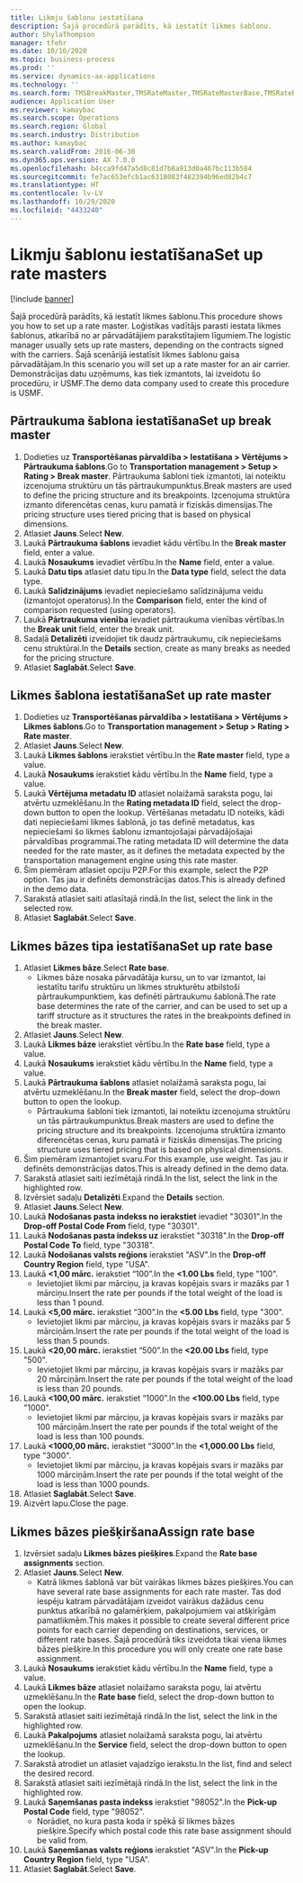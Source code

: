 ```yaml
---
title: Likmju šablonu iestatīšana
description: Šajā procedūrā parādīts, kā iestatīt likmes šablonu.
author: ShylaThompson
manager: tfehr
ms.date: 10/16/2020
ms.topic: business-process
ms.prod: ''
ms.service: dynamics-ax-applications
ms.technology: ''
ms.search.form: TMSBreakMaster,TMSRateMaster,TMSRateMasterBase,TMSRateBaseType, TMSRouteWorkbench
audience: Application User
ms.reviewer: kamaybac
ms.search.scope: Operations
ms.search.region: Global
ms.search.industry: Distribution
ms.author: kamaybac
ms.search.validFrom: 2016-06-30
ms.dyn365.ops.version: AX 7.0.0
ms.openlocfilehash: b4cca9fd47a5d8c81d7b8a913d0a467bc113b584
ms.sourcegitcommit: fe7ac653efcb1ac6318083f482394b96ed82b4c7
ms.translationtype: HT
ms.contentlocale: lv-LV
ms.lasthandoff: 10/29/2020
ms.locfileid: "4433240"
---
```

# <a name="set-up-rate-masters"></a><span data-ttu-id="a2a52-103">Likmju šablonu iestatīšana</span><span class="sxs-lookup"><span data-stu-id="a2a52-103">Set up rate masters</span></span>

[!include [banner](../../includes/banner.md)]

<span data-ttu-id="a2a52-104">Šajā procedūrā parādīts, kā iestatīt likmes šablonu.</span><span class="sxs-lookup"><span data-stu-id="a2a52-104">This procedure shows you how to set up a rate master.</span></span> <span data-ttu-id="a2a52-105">Loģistikas vadītājs parasti iestata likmes šablonus, atkarībā no ar pārvadātājiem parakstītajiem līgumiem.</span><span class="sxs-lookup"><span data-stu-id="a2a52-105">The logistic manager usually sets up rate masters, depending on the contracts signed with the carriers.</span></span> <span data-ttu-id="a2a52-106">Šajā scenārijā iestatīsit likmes šablonu gaisa pārvadātājam.</span><span class="sxs-lookup"><span data-stu-id="a2a52-106">In this scenario you will set up a rate master for an air carrier.</span></span> <span data-ttu-id="a2a52-107">Demonstrācijas datu uzņēmums, kas tiek izmantots, lai izveidotu šo procedūru, ir USMF.</span><span class="sxs-lookup"><span data-stu-id="a2a52-107">The demo data company used to create this procedure is USMF.</span></span>

## <a name="set-up-break-master"></a><span data-ttu-id="a2a52-108">Pārtraukuma šablona iestatīšana</span><span class="sxs-lookup"><span data-stu-id="a2a52-108">Set up break master</span></span>

1. <span data-ttu-id="a2a52-109">Dodieties uz **Transportēšanas pārvaldība > Iestatīšana > Vērtējums > Pārtraukuma šablons**.</span><span class="sxs-lookup"><span data-stu-id="a2a52-109">Go to **Transportation management > Setup > Rating > Break master**.</span></span> <span data-ttu-id="a2a52-110">Pārtraukuma šabloni tiek izmantoti, lai noteiktu izcenojuma struktūru un tās pārtraukumpunktus.</span><span class="sxs-lookup"><span data-stu-id="a2a52-110">Break masters are used to define the pricing structure and its breakpoints.</span></span> <span data-ttu-id="a2a52-111">Izcenojuma struktūra izmanto diferencētas cenas, kuru pamatā ir fiziskās dimensijas.</span><span class="sxs-lookup"><span data-stu-id="a2a52-111">The pricing structure uses tiered pricing that is based on physical dimensions.</span></span>  
1. <span data-ttu-id="a2a52-112">Atlasiet **Jauns**.</span><span class="sxs-lookup"><span data-stu-id="a2a52-112">Select **New**.</span></span>
1. <span data-ttu-id="a2a52-113">Laukā **Pārtraukuma šablons** ievadiet kādu vērtību.</span><span class="sxs-lookup"><span data-stu-id="a2a52-113">In the **Break master** field, enter a value.</span></span>
1. <span data-ttu-id="a2a52-114">Laukā **Nosaukums** ievadiet vērtību.</span><span class="sxs-lookup"><span data-stu-id="a2a52-114">In the **Name** field, enter a value.</span></span>
1. <span data-ttu-id="a2a52-115">Laukā **Datu tips** atlasiet datu tipu.</span><span class="sxs-lookup"><span data-stu-id="a2a52-115">In the **Data type** field, select the data type.</span></span>
1. <span data-ttu-id="a2a52-116">Laukā **Salīdzinājums** ievadiet nepieciešamo salīdzinājuma veidu (izmantojot operatorus).</span><span class="sxs-lookup"><span data-stu-id="a2a52-116">In the **Comparison** field, enter the kind of comparison requested (using operators).</span></span>
1. <span data-ttu-id="a2a52-117">Laukā **Pārtraukuma vienība** ievadiet pārtraukuma vienības vērtības.</span><span class="sxs-lookup"><span data-stu-id="a2a52-117">In the **Break unit** field, enter the break unit.</span></span>
1. <span data-ttu-id="a2a52-118">Sadaļā **Detalizēti** izveidojiet tik daudz pārtraukumu, cik nepieciešams cenu struktūrai.</span><span class="sxs-lookup"><span data-stu-id="a2a52-118">In the **Details** section, create as many breaks as needed for the pricing structure.</span></span>
1. <span data-ttu-id="a2a52-119">Atlasiet **Saglabāt**.</span><span class="sxs-lookup"><span data-stu-id="a2a52-119">Select **Save**.</span></span>

## <a name="set-up-rate-master"></a><span data-ttu-id="a2a52-120">Likmes šablona iestatīšana</span><span class="sxs-lookup"><span data-stu-id="a2a52-120">Set up rate master</span></span>

1. <span data-ttu-id="a2a52-121">Dodieties uz **Transportēšanas pārvaldība > Iestatīšana > Vērtējums > Likmes šablons**.</span><span class="sxs-lookup"><span data-stu-id="a2a52-121">Go to **Transportation management > Setup > Rating > Rate master**.</span></span>
1. <span data-ttu-id="a2a52-122">Atlasiet **Jauns**.</span><span class="sxs-lookup"><span data-stu-id="a2a52-122">Select **New**.</span></span>
1. <span data-ttu-id="a2a52-123">Laukā **Likmes šablons** ierakstiet vērtību.</span><span class="sxs-lookup"><span data-stu-id="a2a52-123">In the **Rate master** field, type a value.</span></span>
1. <span data-ttu-id="a2a52-124">Laukā **Nosaukums** ierakstiet kādu vērtību.</span><span class="sxs-lookup"><span data-stu-id="a2a52-124">In the **Name** field, type a value.</span></span>
1. <span data-ttu-id="a2a52-125">Laukā **Vērtējuma metadatu ID** atlasiet nolaižamā saraksta pogu, lai atvērtu uzmeklēšanu.</span><span class="sxs-lookup"><span data-stu-id="a2a52-125">In the **Rating metadata ID** field, select the drop-down button to open the lookup.</span></span> <span data-ttu-id="a2a52-126">Vērtēšanas metadatu ID noteiks, kādi dati nepieciešami likmes šablonā, jo tas definē metadatus, kas nepieciešami šo likmes šablonu izmantojošajai pārvadājošajai pārvaldības programmai.</span><span class="sxs-lookup"><span data-stu-id="a2a52-126">The rating metadata ID will determine the data needed for the rate master, as it defines the metadata expected by the transportation management engine using this rate master.</span></span>  
1. <span data-ttu-id="a2a52-127">Šim piemēram atlasiet opciju P2P.</span><span class="sxs-lookup"><span data-stu-id="a2a52-127">For this example, select the P2P option.</span></span> <span data-ttu-id="a2a52-128">Tas jau ir definēts demonstrācijas datos.</span><span class="sxs-lookup"><span data-stu-id="a2a52-128">This is already defined in the demo data.</span></span>
1. <span data-ttu-id="a2a52-129">Sarakstā atlasiet saiti atlasītajā rindā.</span><span class="sxs-lookup"><span data-stu-id="a2a52-129">In the list, select the link in the selected row.</span></span>
1. <span data-ttu-id="a2a52-130">Atlasiet **Saglabāt**.</span><span class="sxs-lookup"><span data-stu-id="a2a52-130">Select **Save**.</span></span>

## <a name="set-up-rate-base"></a><span data-ttu-id="a2a52-131">Likmes bāzes tipa iestatīšana</span><span class="sxs-lookup"><span data-stu-id="a2a52-131">Set up rate base</span></span>

1. <span data-ttu-id="a2a52-132">Atlasiet **Likmes bāze**.</span><span class="sxs-lookup"><span data-stu-id="a2a52-132">Select **Rate base**.</span></span>
    * <span data-ttu-id="a2a52-133">Likmes bāze nosaka pārvadātāja kursu, un to var izmantot, lai iestatītu tarifu struktūru un likmes strukturētu atbilstoši pārtraukumpunktiem, kas definēti pārtraukumu šablonā.</span><span class="sxs-lookup"><span data-stu-id="a2a52-133">The rate base determines the rate of the carrier, and can be used to set up a tariff structure as it structures the rates in the breakpoints defined in the break master.</span></span>  
2. <span data-ttu-id="a2a52-134">Atlasiet **Jauns**.</span><span class="sxs-lookup"><span data-stu-id="a2a52-134">Select **New**.</span></span>
3. <span data-ttu-id="a2a52-135">Laukā **Likmes bāze** ierakstiet vērtību.</span><span class="sxs-lookup"><span data-stu-id="a2a52-135">In the **Rate base** field, type a value.</span></span>
4. <span data-ttu-id="a2a52-136">Laukā **Nosaukums** ierakstiet kādu vērtību.</span><span class="sxs-lookup"><span data-stu-id="a2a52-136">In the **Name** field, type a value.</span></span>
5. <span data-ttu-id="a2a52-137">Laukā **Pārtraukuma šablons** atlasiet nolaižamā saraksta pogu, lai atvērtu uzmeklēšanu.</span><span class="sxs-lookup"><span data-stu-id="a2a52-137">In the **Break master** field, select the drop-down button to open the lookup.</span></span>
    * <span data-ttu-id="a2a52-138">Pārtraukuma šabloni tiek izmantoti, lai noteiktu izcenojuma struktūru un tās pārtraukumpunktus.</span><span class="sxs-lookup"><span data-stu-id="a2a52-138">Break masters are used to define the pricing structure and its breakpoints.</span></span> <span data-ttu-id="a2a52-139">Izcenojuma struktūra izmanto diferencētas cenas, kuru pamatā ir fiziskās dimensijas.</span><span class="sxs-lookup"><span data-stu-id="a2a52-139">The pricing structure uses tiered pricing that is based on physical dimensions.</span></span>  
6. <span data-ttu-id="a2a52-140">Šim piemēram izmantojiet svaru.</span><span class="sxs-lookup"><span data-stu-id="a2a52-140">For this example, use weight.</span></span> <span data-ttu-id="a2a52-141">Tas jau ir definēts demonstrācijas datos.</span><span class="sxs-lookup"><span data-stu-id="a2a52-141">This is already defined in the demo data.</span></span>
7. <span data-ttu-id="a2a52-142">Sarakstā atlasiet saiti iezīmētajā rindā.</span><span class="sxs-lookup"><span data-stu-id="a2a52-142">In the list, select the link in the highlighted row.</span></span>
8. <span data-ttu-id="a2a52-143">Izvērsiet sadaļu **Detalizēti**.</span><span class="sxs-lookup"><span data-stu-id="a2a52-143">Expand the **Details** section.</span></span>
9. <span data-ttu-id="a2a52-144">Atlasiet **Jauns**.</span><span class="sxs-lookup"><span data-stu-id="a2a52-144">Select **New**.</span></span>
10. <span data-ttu-id="a2a52-145">Laukā **Nodošanas pasta indekss no ierakstiet** ievadiet "30301".</span><span class="sxs-lookup"><span data-stu-id="a2a52-145">In the **Drop-off Postal Code From** field, type "30301".</span></span>
11. <span data-ttu-id="a2a52-146">Laukā **Nodošanas pasta indekss uz** ierakstiet "30318".</span><span class="sxs-lookup"><span data-stu-id="a2a52-146">In the **Drop-off Postal Code To** field, type "30318".</span></span>
12. <span data-ttu-id="a2a52-147">Laukā **Nodošanas valsts reģions** ierakstiet "ASV".</span><span class="sxs-lookup"><span data-stu-id="a2a52-147">In the **Drop-off Country Region** field, type "USA".</span></span>
13. <span data-ttu-id="a2a52-148">Laukā **<1,00 mārc.** ierakstiet “100”.</span><span class="sxs-lookup"><span data-stu-id="a2a52-148">In the **<1.00 Lbs** field, type "100".</span></span>
    * <span data-ttu-id="a2a52-149">Ievietojiet likmi par mārciņu, ja kravas kopējais svars ir mazāks par 1 mārciņu.</span><span class="sxs-lookup"><span data-stu-id="a2a52-149">Insert the rate per pounds if the total weight of the load is less than 1 pound.</span></span>  
14. <span data-ttu-id="a2a52-150">Laukā **<5,00 mārc.** ierakstiet “300”.</span><span class="sxs-lookup"><span data-stu-id="a2a52-150">In the **<5.00 Lbs** field, type "300".</span></span>
    * <span data-ttu-id="a2a52-151">Ievietojiet likmi par mārciņu, ja kravas kopējais svars ir mazāks par 5 mārciņām.</span><span class="sxs-lookup"><span data-stu-id="a2a52-151">Insert the rate per pounds if the total weight of the load is less than 5 pounds.</span></span>  
15. <span data-ttu-id="a2a52-152">Laukā **<20,00 mārc.** ierakstiet “500”.</span><span class="sxs-lookup"><span data-stu-id="a2a52-152">In the **<20.00 Lbs** field, type "500".</span></span>
    * <span data-ttu-id="a2a52-153">Ievietojiet likmi par mārciņu, ja kravas kopējais svars ir mazāks par 20 mārciņām.</span><span class="sxs-lookup"><span data-stu-id="a2a52-153">Insert the rate per pounds if the total weight of the load is less than 20 pounds.</span></span>  
16. <span data-ttu-id="a2a52-154">Laukā **<100,00 mārc.** ierakstiet “1000”.</span><span class="sxs-lookup"><span data-stu-id="a2a52-154">In the **<100.00 Lbs** field, type "1000".</span></span>
    * <span data-ttu-id="a2a52-155">Ievietojiet likmi par mārciņu, ja kravas kopējais svars ir mazāks par 100 mārciņām.</span><span class="sxs-lookup"><span data-stu-id="a2a52-155">Insert the rate per pounds if the total weight of the load is less than 100 pounds.</span></span>  
17. <span data-ttu-id="a2a52-156">Laukā **<1000,00 mārc.** ierakstiet “3000”.</span><span class="sxs-lookup"><span data-stu-id="a2a52-156">In the **<1,000.00 Lbs** field, type "3000".</span></span>
    * <span data-ttu-id="a2a52-157">Ievietojiet likmi par mārciņu, ja kravas kopējais svars ir mazāks par 1000 mārciņām.</span><span class="sxs-lookup"><span data-stu-id="a2a52-157">Insert the rate per pounds if the total weight of the load is less than 1000 pounds.</span></span>  
18. <span data-ttu-id="a2a52-158">Atlasiet **Saglabāt**.</span><span class="sxs-lookup"><span data-stu-id="a2a52-158">Select **Save**.</span></span>
19. <span data-ttu-id="a2a52-159">Aizvērt lapu.</span><span class="sxs-lookup"><span data-stu-id="a2a52-159">Close the page.</span></span>

## <a name="assign-rate-base"></a><span data-ttu-id="a2a52-160">Likmes bāzes piešķiršana</span><span class="sxs-lookup"><span data-stu-id="a2a52-160">Assign rate base</span></span>

1. <span data-ttu-id="a2a52-161">Izvērsiet sadaļu **Likmes bāzes piešķires**.</span><span class="sxs-lookup"><span data-stu-id="a2a52-161">Expand the **Rate base assignments** section.</span></span>
2. <span data-ttu-id="a2a52-162">Atlasiet **Jauns**.</span><span class="sxs-lookup"><span data-stu-id="a2a52-162">Select **New**.</span></span>
    * <span data-ttu-id="a2a52-163">Katrā likmes šablonā var būt vairākas likmes bāzes piešķires.</span><span class="sxs-lookup"><span data-stu-id="a2a52-163">You can have several rate base assignments for each rate master.</span></span> <span data-ttu-id="a2a52-164">Tas dod iespēju katram pārvadātājam izveidot vairākus dažādus cenu punktus atkarībā no galamērķiem, pakalpojumiem vai atšķirīgām pamatlikmēm.</span><span class="sxs-lookup"><span data-stu-id="a2a52-164">This makes it possible to create several different price points for each carrier depending on destinations, services, or different rate bases.</span></span> <span data-ttu-id="a2a52-165">Šajā procedūrā tiks izveidota tikai viena likmes bāzes piešķire.</span><span class="sxs-lookup"><span data-stu-id="a2a52-165">In this procedure you will only create one rate base assignment.</span></span>  
3. <span data-ttu-id="a2a52-166">Laukā **Nosaukums** ierakstiet kādu vērtību.</span><span class="sxs-lookup"><span data-stu-id="a2a52-166">In the **Name** field, type a value.</span></span>
4. <span data-ttu-id="a2a52-167">Laukā **Likmes bāze** atlasiet nolaižamo saraksta pogu, lai atvērtu uzmeklēšanu.</span><span class="sxs-lookup"><span data-stu-id="a2a52-167">In the **Rate base** field, select the drop-down button to open the lookup.</span></span>
5. <span data-ttu-id="a2a52-168">Sarakstā atlasiet saiti iezīmētajā rindā.</span><span class="sxs-lookup"><span data-stu-id="a2a52-168">In the list, select the link in the highlighted row.</span></span>
6. <span data-ttu-id="a2a52-169">Laukā **Pakalpojums** atlasiet nolaižamā saraksta pogu, lai atvērtu uzmeklēšanu.</span><span class="sxs-lookup"><span data-stu-id="a2a52-169">In the **Service** field, select the drop-down button to open the lookup.</span></span>
7. <span data-ttu-id="a2a52-170">Sarakstā atrodiet un atlasiet vajadzīgo ierakstu.</span><span class="sxs-lookup"><span data-stu-id="a2a52-170">In the list, find and select the desired record.</span></span>
8. <span data-ttu-id="a2a52-171">Sarakstā atlasiet saiti iezīmētajā rindā.</span><span class="sxs-lookup"><span data-stu-id="a2a52-171">In the list, select the link in the highlighted row.</span></span>
9. <span data-ttu-id="a2a52-172">Laukā **Saņemšanas pasta indekss** ierakstiet "98052".</span><span class="sxs-lookup"><span data-stu-id="a2a52-172">In the **Pick-up Postal Code** field, type "98052".</span></span>
    * <span data-ttu-id="a2a52-173">Norādiet, no kura pasta koda ir spēkā šī likmes bāzes piešķire.</span><span class="sxs-lookup"><span data-stu-id="a2a52-173">Specify which postal code this rate base assignment should be valid from.</span></span>
10. <span data-ttu-id="a2a52-174">Laukā **Saņemšanas valsts reģions** ierakstiet "ASV".</span><span class="sxs-lookup"><span data-stu-id="a2a52-174">In the **Pick-up Country Region** field, type "USA".</span></span>
11. <span data-ttu-id="a2a52-175">Atlasiet **Saglabāt**.</span><span class="sxs-lookup"><span data-stu-id="a2a52-175">Select **Save**.</span></span>
